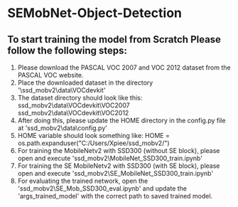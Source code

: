 # SEMobNet-Object-Detection

## To start training the model from Scratch Please follow the following steps:

1. Please download the PASCAL VOC 2007 and VOC 2012 dataset from the PASCAL VOC website.
2. Place the downloaded dataset in the directory '\ssd_mobv2\data\VOCdevkit'
3. The dataset directory should look like this:
    ssd_mobv2\data\VOCdevkit\VOC2007
    ssd_mobv2\data\VOCdevkit\VOC2012
4. After doing this, please update the HOME directory in the config.py file at 'ssd_mobv2\data\config.py'
5. HOME variable should look something like:
    HOME = os.path.expanduser("C:/Users/Xpiee/ssd_mobv2/")
6. For training the MobileNetv2 with SSD300 (without SE block), please open and execute 'ssd_mobv2\MobileNet_SSD300_train.ipynb'
7. For training the SE MobileNetv2 with SSD300 (with SE block), please open and execute 'ssd_mobv2\SE_MobileNet_SSD300_train.ipynb'
8. For evaluating the trained network, open the 'ssd_mobv2\SE_Mob_SSD300_eval.ipynb' and update the 'args_trained_model' with the correct path to saved trained model.

